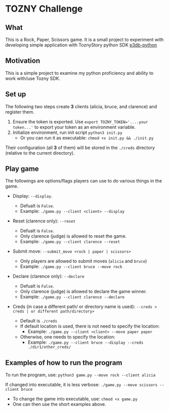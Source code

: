 # TOZNY Challenge
## What
This is a Rock, Paper, Scissors game. It is a small project to experiment with developing simple application with ToznyStory python SDK [e3db-python](https://github.com/tozny/e3db-python) 
## Motivation
This is a simple project to examine my python proficiency and ability to work with/use Tozny SDK.

## Set up
The following two steps create __3__ clients (alicia, bruce, and clarence) and register them. 

1. Ensure the token is exported. Use `export TOZNY_TOKEN='....your token...'` to export your token as an environment variable.
2. Initialize environment, run init script `python3 init.py`
    * Or you can run it as executable: `chmod +x init.py && ./init.py`

Their configuration (all __3__ of them) will be stored in the `./creds` directory (relative to the current directory).

## Play game
The followings are options/flags players can use to do various things in the game.
* Display: `--display`. 
    * Defualt is `False`.
    * Example: `./game.py --client <client> --display`

* Reset (clarence only): `--reset`
    * Defualt is `False`.
    * Only clarence (judge) is allowed to reset the game.
    * Example: `./game.py --client clarence --reset`

* Submit move: `--submit_move <rock | paper | scissors>`
    * Only players are allowed to submit moves (`alicia` and `bruce`)
    * Example: `./game.py --client bruce --move rock`

* Declare (clarence only): `--declare`
    * Defualt is `False`.
    * Only clarence (judge) is allowed to declare the game winner.
    * Example: `./game.py --client clarence --declare`

* Creds (in case a different path/ or directory name is used): `--creds < creds | or different path/directory>`
    * Default is `./creds`
    * If default location is used, there is not need to specify the location:
        * Example: `./game.py --client <client> --move paper paper`
    * Otherwise, one needs to specify the location:
        * Example: `./game.py --client bruce --display --creds ./dir1/other_creds/`


## Examples of how to run the program
To run the program, use: `python3 game.py --move rock --client alicia`

If changed into executable, it is less verbose: `./game.py --move scissors --client bruce`
* To change the game into executable, use: `chmod +x game.py`
* One can then use the short examples above.


